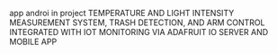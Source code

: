 app androi in project TEMPERATURE AND LIGHT INTENSITY MEASUREMENT SYSTEM, TRASH DETECTION, AND ARM CONTROL INTEGRATED WITH IOT MONITORING VIA ADAFRUIT IO SERVER AND MOBILE APP
